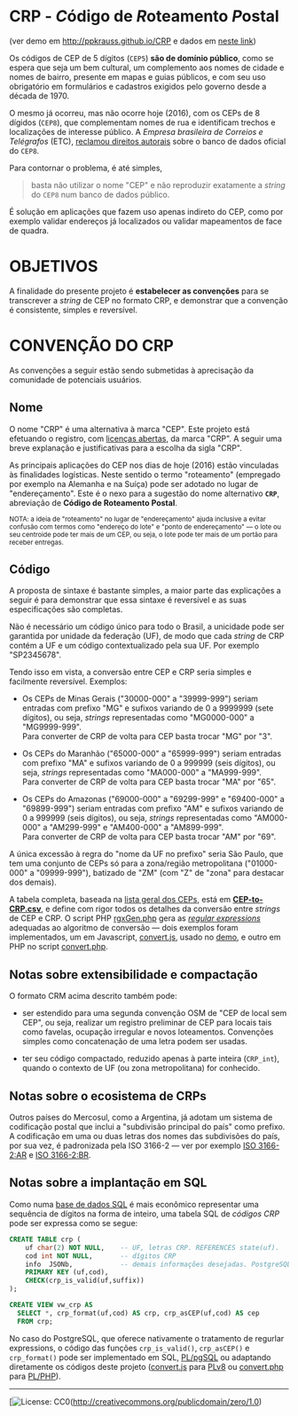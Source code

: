 # CRP - *C*ódigo de *R*oteamento *P*ostal
(ver demo em http://ppkrauss.github.io/CRP e dados em [neste link](http://data.okfn.org/tools/view?url=https%3A%2F%2Fraw.githubusercontent.com%2FppKrauss%2FCRP%2Fmaster%2Fdatapackage.json))

Os códigos de CEP de 5 dígitos (`CEP5`) **são de domínio público**, como se espera que seja um bem cultural, um complemento aos nomes de cidade e nomes de bairro, presente em mapas e guias públicos, e com seu uso obrigatório em formulários e cadastros exigidos pelo governo desde a década de 1970.

O mesmo já ocorreu, mas não ocorre hoje (2016), com os CEPs de 8 dígidos (`CEP8`), que complementam nomes de rua e identificam trechos e localizações de interesse público. A *Empresa brasileira de Correios e Telégrafos* (ETC), [reclamou direitos autorais](http://pt.stackoverflow.com/q/54539/4186) sobre o banco de dados oficial do `CEP8`.

Para contornar o problema, é até simples,  
> basta não utilizar o nome "CEP" e não reproduzir exatamente a *string* do `CEP8` num banco de dados  público.

É solução em aplicações que fazem uso apenas indireto do CEP, como por exemplo validar endereços já localizados ou  validar mapeamentos de face de quadra.

# OBJETIVOS

A finalidade do presente projeto é  **estabelecer as convenções** para se transcrever a *string* de CEP no formato CRP, e demonstrar que a convenção é consistente, simples e reversível.

# CONVENÇÃO DO CRP

As convenções a seguir estão sendo submetidas à aprecisação da comunidade de potenciais usuários.

## Nome 

O nome "CRP" é uma alternativa à marca "CEP". Este projeto está efetuando o registro, com [licenças abertas](http://opendefinition.org/od/2.0/pt-br/), da marca "CRP". A seguir uma breve explanação e justificativas para a escolha da sigla "CRP".

As principais aplicações do CEP nos dias de hoje (2016) estão vinculadas às finalidades logísticas. Neste sentido o termo "roteamento" (empregado por exemplo na Alemanha e na Suíça) pode ser adotado no lugar de "endereçamento". Este é o nexo para a sugestão do  nome alternativo **`CRP`**, abreviação de **Código de Roteamento Postal**.

<small>NOTA: a ideia de "roteamento" no lugar de "endereçamento" ajuda inclusive a evitar confusão com termos como "endereço do lote" e "ponto de endereçamento" &mdash; o lote ou seu centroide pode ter mais de um CEP, ou seja, o lote pode ter mais de um portão para receber entregas.</small>

## Código
A proposta de sintaxe é bastante simples, a maior parte das explicações a seguir é para demonstrar que essa sintaxe é reversível e as suas especificações são completas.

Não é necessário um código único para todo o Brasil, a unicidade pode ser garantida por unidade da federação (UF), de modo que cada _string_ de CRP contém a  UF e um código contextualizado pela sua UF. Por exemplo "SP2345678".

Tendo isso em vista, a conversão entre CEP e CRP seria simples e facilmente reversível. Exemplos:

* Os CEPs de Minas Gerais ("30000-000" a "39999-999") seriam entradas com prefixo "MG" e sufixos variando de 0 a 9999999 (sete dígitos), ou seja, _strings_ representadas como "MG0000-000" a "MG9999-999". <br/>Para converter de CRP de volta para CEP basta trocar "MG" por "3".

* Os CEPs  do Maranhão ("65000-000" a "65999-999") seriam entradas com prefixo "MA" e sufixos variando de 0 a 999999 (seis dígitos), ou seja, _strings_ representadas como "MA000-000" a "MA999-999". <br/>Para converter de CRP de volta para CEP basta trocar "MA" por "65".

* Os CEPs  do Amazonas ("69000-000" a "69299-999" e "69400-000" a "69899-999") seriam entradas com prefixo "AM" e sufixos variando de 0 a 999999 (seis dígitos), ou seja, _strings_ representadas como "AM000-000" a "AM299-999" e "AM400-000" a "AM899-999". <br/>Para converter de CRP de volta para CEP basta trocar "AM" por "69".

A única excessão à regra do "nome da UF no prefixo" seria São Paulo, que tem uma conjunto de CEPs só para a zona/região metropolitana ("01000-000" a "09999-999"), batizado de "ZM" (com "Z" de "zona" para destacar dos demais).

A tabela completa, baseada na [lista geral dos CEPs](https://en.wikipedia.org/wiki/List_of_postal_codes_in_Brazil#Eight-digit_form), está em **[CEP-to-CRP.csv](data/CEP-to-CRP.csv)**, e define com rigor todos os detalhes da conversão entre *strings* de CEP e CRP.  O script PHP [rgxGen.php](src/rgxGen.php) gera as [*regular expressions*](https://en.wikipedia.org/wiki/Regular_expression) adequadas ao algoritmo de conversão &mdash;  dois exemplos foram implementados, um  em Javascript, [convert.js](src/convert.js), usado no [demo](http://ppkrauss.github.io/CRP), e outro em  PHP no script [convert.php](src/convert.php).

## Notas sobre extensibilidade e compactação
O formato CRM acima descrito também pode:

* ser estendido para uma segunda convenção OSM de "CEP de local sem CEP", ou seja, realizar um registro preliminar de CEP para locais tais como favelas, ocupação irregular e novos loteamentos. Convenções simples como concatenação  de uma letra podem ser usadas.

* ter seu código compactado, reduzido apenas à parte inteira (`CRP_int`), quando o contexto de UF (ou zona metropolitana) for conhecido.

## Notas sobre o ecosistema de CRPs
Outros países do Mercosul, como a Argentina, já adotam um sistema de codificação postal que inclui a "subdivisão principal do país" como prefixo. A codificação em uma ou duas letras dos nomes das subdivisões do país,  por sua vez, é padronizada pela ISO&nbsp;3166-2 &mdash; ver por exemplo [ISO&nbsp;3166-2:AR](https://en.wikipedia.org/wiki/ISO_3166-2:BR) e [ISO&nbsp;3166-2:BR](https://en.wikipedia.org/wiki/ISO_3166-2:BR).

## Notas sobre a implantação em SQL

Como numa [base de dados SQL](https://en.wikipedia.org/wiki/SQL) é mais econômico representar uma sequência de dígitos na forma de inteiro, uma tabela SQL de *códigos CRP* pode ser expressa como se segue:

```sql
CREATE TABLE crp (
	uf char(2) NOT NULL,	-- UF, letras CRP. REFERENCES state(uf).
	cod int NOT NULL,       -- dígitos CRP
	info  JSONb,            -- demais informações desejadas. PostgreSQL 9.5+
	PRIMARY KEY (uf,cod),
	CHECK(crp_is_valid(uf,suffix))
);

CREATE VIEW vw_crp AS 
  SELECT *, crp_format(uf,cod) AS crp, crp_asCEP(uf,cod) AS cep 
  FROM crp;
```

No caso do PostgreSQL, que oferece nativamente o tratamento de regurlar expressions,  o código das  funções `crp_is_valid()`,  `crp_asCEP()` e `crp_format()` pode ser implementado em SQL,  [PL/pgSQL](https://www.postgresql.org/docs/9.5/static/plpgsql.html) ou adaptando diretamente os códigos deste projeto ([convert.js](src/convert.js) para [PLv8](https://github.com/plv8/plv8) ou [convert.php](src/convert.php) para [PL/PHP](https://www.postgresql.org/docs/9.5/static/external-pl.html)).

------

[![License: CC0](https://upload.wikimedia.org/wikipedia/commons/thumb/6/69/CC0_button.svg/88px-CC0_button.svg.png)(http://creativecommons.org/publicdomain/zero/1.0)
